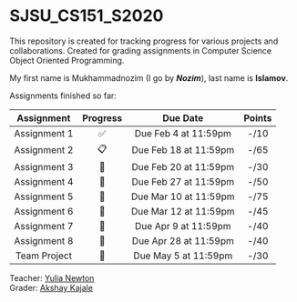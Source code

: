 SJSU_CS151_S2020
===
This repository is created for tracking progress for various projects and collaborations. Created for grading assignments in Computer Science Object Oriented Programming.

My first name is Mukhammadnozim (I go by **_Nozim_**), last name is **__Islamov__**.

Assignments finished so far:


Assignment | Progress | Due Date | Points |
:--------: | :------: | :------: | :----: |
Assignment 1 | :white_check_mark: | Due Feb 4 at 11:59pm | -/10 |
Assignment 2 | :clipboard:        | Due Feb 18 at 11:59pm| -/65 |
Assignment 3 | :no_entry_sign:    | Due Feb 20 at 11:59pm| -/30 |
Assignment 4 | :no_entry_sign:    | Due Feb 27 at 11:59pm| -/50 |
Assignment 5 | :no_entry_sign:    | Due Mar 10 at 11:59pm| -/75 |
Assignment 6 | :no_entry_sign:    | Due Mar 12 at 11:59pm| -/45 |
Assignment 7 | :no_entry_sign:    | Due Apr 9 at 11:59pm | -/40 |
Assignment 8 | :no_entry_sign:    | Due Apr 28 at 11:59pm| -/40 |
Team Project | :no_entry_sign:    | Due May 5 at 11:59pm | -/30 |


Teacher: <a href="https://github.com/ynewton">Yulia Newton</a><br>
Grader:  <a href="https://github.com/AkshayKajale">Akshay Kajale</a>
